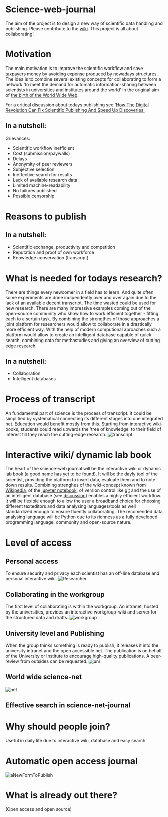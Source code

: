 ﻿# Science-web-journal
The aim of the project is to design a new way of scientific data handling and publishing. Please contribute to the [wiki](https://github.com/LibrEars/Science-web-journal/wiki). This project is all about collaborating! 

# Motivation
The main motivation is to improve the scientific workflow and save taxpayers money by avoiding expense produced by nowadays structures. The idea is to combine several existing concepts for collaborating to form a network 'to meet the demand for automatic information-sharing between scientists in universities and institutes around the world' in the original aim of [the birth of the World Wide Web](http://home.cern/topics/birth-web).

For a critical discussion about todays publishing see ['How The Digital Revolution Can Fix Scientific Publishing And Speed Up Discoveries'](https://techcrunch.com/2014/08/30/can-the-digital-revolution-fix-scientific-publishing-and-speed-up-discoveries/?ncid=rss)

## In a nutshell:
Grievances:
 * Scientific workflow inefficient
 * Cost (submission/paywalls)
 * Delays
 * Anonymity of peer reviewers
 * Subjective selection
 * Ineffective search for results
 * Lack of available research data
 * Limited machine-readability
 * No failures published
 * Possible censorship

# Reasons to publish
## In a nutshell:
 * Scientific exchange, productivity and competition
 * Reputation and proof of own workforce
 * Knowledge conservation (transcript)

# What is needed for todays research?
There are things every newcomer in a field has to learn. And quite often some experiments are done indipendently over and over again due to the lack of an available decent transcript. The time wasted could be used for new research.
There are many impressive examples coming out of the open-source community who show how to work efficient together - fitting each to a sertain task. By combining the strengthes of those approaches a joint platform for researchers would allow to collaborate in a drastically more efficient way. With the help of modern computional aproaches such a platform would allow to create an intelligent database capable of quick search, combining data for methastudies and giving an overview of cutting edge research.

## In a nutshell:
 * Collaboration
 * Intelligent databases

# Process of transcript
An fundamental part of science is the process of transcript. It could be simplified by systematical connecting its different stages into one integrated net. Education would benefit mostly from this. Starting from interactive wiki-books, students could read upwards the 'tree of knowledge' to their field of interest till they reach the cutting-edge research.
![transcript](/Artwork/transcript.png)

# Interactive wiki/ dynamic lab book
The heart of the science-web journal will be the interactive wiki or dynamic lab book (a good name has yet to be found). It will be the dayly tool of the scientist, providing the platform to insert data, evaluate them and to note down results. Combining strenghes of the wiki-concept known from [Wikipedia](https://www.wikipedia.org/), of the [jupyter notebook](https://jupyter.org/), of version control like [git](https://git-scm.com/) and the use of an intelligent database (see [discussion](https://github.com/LibrEars/Science-web-journal/wiki#automatic-information-sharing-dataset-and-machine-readability)) enables a highly efficient workflow. It will be flexible enough to allow the user a broadband choice for choosing different texteditors and data analysing languages/tools as well standardized enough to ensure fluently collaborating. The recomended data analysing language will be Python due to its richness as a fully developed programming language, community and open-source nature.

# Level of access
## Personal access
To ensure security and privacy each scientist has an off-line database and personal interactive wiki.
![Researcher](/Artwork/researcher.png)

## Collaborating in the workgroup
The first level of collaborating is within the workgroup. An intranet, hosted by the universities, provides an interactive workgroup-wiki and server for the structured data and drafts.
![workgroup](/Artwork/workgroup.png)

## University level and Publishing
When the group thinks something is ready to publish, it releases it into the university intranet and the open accessible net. The publication is on behalf of the University or Institute to encourage high-quality publications. A peer-review from outsides can be requested.
![uni](/Artwork/uni.png)

## World wide science-net
![net](/Artwork/net.png)

## Effective search in science-net-journal

# Why should people join?
Useful in daily life due to interactive wiki, database and easy search

# Automatic open access journal
![aNewFormToPublish](/Artwork/aNewFormToPublish.png)

# What is already out there?
(Open access and open source)
